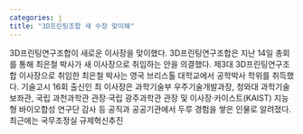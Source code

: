 ```yaml
---
categories: j
title: "3D프린팅조합 새 수장 맞이해"
---
```

3D프린팅연구조합이 새로운 이사장을 맞이했다. 3D프린팅연구조합은 지난 14일 총회를 통해 최은철 박사가 새 이사장으로 취임하는 안을 의결했다. 제3대 3D프린팅연구조합 이사장으로 취임한 최은철 박사는 영국 브리스톨 대학교에서 공학박사 학위를 취득했다. 기술고시 16회 출신인 최 이사장은 과학기술부 우주기술개발과장, 청와대 과학기술보좌관, 국립 과천과학관 관장·국립 광주과학관 관장 및 이사장·카이스트(KAIST) 지능형 바이오합성 연구단 감사 등 공직과 공공기관에서 두루 경험을 쌓은 인물로 알려졌다. 최근에는 국무조정실 규제혁신추진